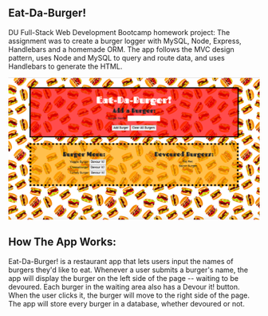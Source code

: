 ## Eat-Da-Burger!

DU Full-Stack Web Development Bootcamp homework project: The assignment was to create a burger logger with MySQL, Node, Express, Handlebars and a homemade ORM. The app follows the MVC design pattern, uses Node and MySQL to query and route data, and uses Handlebars to generate the HTML.

![Eat-Da-Burger Screenshot](/images/screenshot.png)

## How The App Works:
Eat-Da-Burger! is a restaurant app that lets users input the names of burgers they'd like to eat. Whenever a user submits a burger's name, the app will display the burger on the left side of the page -- waiting to be devoured. Each burger in the waiting area also has a Devour it! button. When the user clicks it, the burger will move to the right side of the page. The app will store every burger in a database, whether devoured or not.